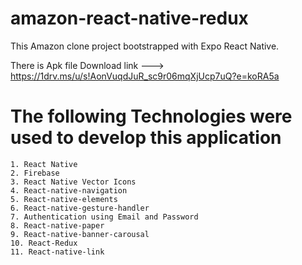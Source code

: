 # amazon-react-native-redux

This Amazon clone project bootstrapped with Expo React Native.

There is Apk file Download link ---> https://1drv.ms/u/s!AonVuqdJuR_sc9r06mqXjUcp7uQ?e=koRA5a

# The following Technologies were used to develop this application

```
1. React Native
2. Firebase 
3. React Native Vector Icons
4. React-native-navigation
5. React-native-elements
6. React-native-gesture-handler
7. Authentication using Email and Password
8. React-native-paper
9. React-native-banner-carousal
10. React-Redux
11. React-native-link
```
